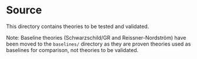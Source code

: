 # Source

This directory contains theories to be tested and validated.

Note: Baseline theories (Schwarzschild/GR and Reissner-Nordström) have been moved to the `baselines/` directory as they are proven theories used as baselines for comparison, not theories to be validated.

